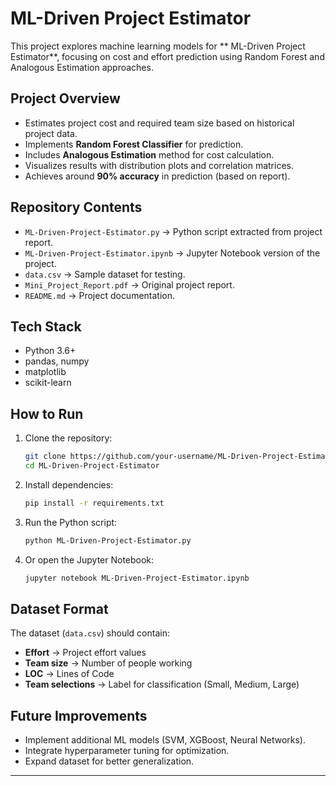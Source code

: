 # ML-Driven Project Estimator

This project explores machine learning models for ** ML-Driven Project Estimator**, 
focusing on cost and effort prediction using Random Forest and Analogous Estimation approaches.

## Project Overview
- Estimates project cost and required team size based on historical project data.
- Implements **Random Forest Classifier** for prediction.
- Includes **Analogous Estimation** method for cost calculation.
- Visualizes results with distribution plots and correlation matrices.
- Achieves around **90% accuracy** in prediction (based on report).

## Repository Contents
- `ML-Driven-Project-Estimator.py` → Python script extracted from project report.
- `ML-Driven-Project-Estimator.ipynb` → Jupyter Notebook version of the project.
- `data.csv` → Sample dataset for testing.
- `Mini_Project_Report.pdf` → Original project report.
- `README.md` → Project documentation.

## Tech Stack
- Python 3.6+
- pandas, numpy
- matplotlib
- scikit-learn

## How to Run
1. Clone the repository:
   ```bash
   git clone https://github.com/your-username/ML-Driven-Project-Estimator.git
   cd ML-Driven-Project-Estimator
   ```

2. Install dependencies:
   ```bash
   pip install -r requirements.txt
   ```

3. Run the Python script:
   ```bash
   python ML-Driven-Project-Estimator.py
   ```

4. Or open the Jupyter Notebook:
   ```bash
   jupyter notebook ML-Driven-Project-Estimator.ipynb
   ```

##  Dataset Format
The dataset (`data.csv`) should contain:
- **Effort** → Project effort values
- **Team size** → Number of people working
- **LOC** → Lines of Code
- **Team selections** → Label for classification (Small, Medium, Large)

##  Future Improvements
- Implement additional ML models (SVM, XGBoost, Neural Networks).
- Integrate hyperparameter tuning for optimization.
- Expand dataset for better generalization.

---

